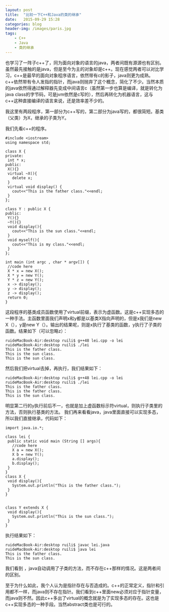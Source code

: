 ```yaml
---
layout: post
title:  "比较一下C++和Java的类的继承"
date:   2015-09-29 15:28
categories: blog
header-img: /images/paris.jpg
tags:
    - C++
    - Java
    - 类的继承
---
```


也学习了一阵子c++了，同为面向对象的语言的java，两者间既有源源也有区别。虽然最先接触的是java，但是至今为主的对象却是c++。现在感觉两者可以对比学习，c++是最早的面向对象程序语言，依然带有c的影子，java则更为成熟。c++依然带有令人发指的指针，而java则抛弃了这个概念，简化了不少。当然本质的java依然得通过解释器先变成中间语言c（虽然第一步也算是编译，就是转化为java class的字节码，可是jvm依然是c写的），然后再转化为机器语言，这与c++这种直接编译的语言来说，还是效率差不少的。

我这里有两段程序，第一部分为c++写的，第二部分为java写的，都很简短。基类（父类）为X，继承的子类为Y。

我们先看c++的程序。
```
#include <iostream>
using namespace std;

class X {
private:
 int * x;
public:
 X(){}
 virtual ~X(){
   delete x;
 }
 virtual void display() {
   cout<<"This is the father class."<<endl;
 }
};

class Y : public X {
public:
 Y(){}
 ~Y(){}
 void display(){
   cout<<"This is the sun class."<<endl;
 }
 void myself(){
   cout<<"This is my class."<<endl;
 }
};

int main (int argc , char * argv[]) {
 //code here
 X * x = new X();
 X * y = new Y();
 Y * z = new Y();
 x -> display();
 y -> display();
 z -> display();
 return 0;
}
```
这段程序的基类成员函数使用了virtual前缀，表示为虚函数。这是c++实现多态的一种手法。主函数里面我们声明x和y都是以基类X指向声明的，但是x我们是new X（），y是new Y（）。输出的结果呢，则是x执行了基类的函数，y执行了子类的函数。结果如下（可以忽略z）：
```
ruideMacBook-Air:desktop ruili$ g++48 lei.cpp -o lei
ruideMacBook-Air:desktop ruili$ ./lei
This is the father class.
This is the sun class.
This is the sun class.
```
然后我们把virtual去掉，再执行，我们结果如下：
```
ruideMacBook-Air:desktop ruili$ g++48 lei.cpp -o lei
ruideMacBook-Air:desktop ruili$ ./lei
This is the father class.
This is the father class.
This is the sun class.
```
明显第二行的y执行前后不一，也就是加上虚函数标示符virtual，则执行子类里的方法，否则执行基类的方法。
我们再来看看java，java里面直接可以实现多态，所以我们直接继承，代码如下：
```
import java.io.*;

class lei {
 public static void main (String [] args){
   //code here
   X a = new X();
   X b = new Y();
   a.display();
   b.display();
 }
}
class X {
 void display(){
   System.out.println("This is the father class.");
 }
}


class Y extends X {
 void display(){
   System.out.println("This is the sun class.");
 }
}
```
执行结果如下：
```
ruideMacBook-Air:desktop ruili$ javac lei.java
ruideMacBook-Air:desktop ruili$ java lei
This is the father class.
This is the sun class.  
```
我们看到 ，java自动调用了子类的方法，而不存在c++那样的情况。这是两者间的区别。

至于为什么如此，我个人认为是指针存在与否造成的。c++的正常定义，指针和引用都不一样，而java则不存在指针。我们看到c++里面new必须对应于指针变量，而java则不然。因此c++多出了virtual的概念就是为了实现多态的存在。这也是c++实现多态的一种手段。当然abstract类也是可行的。
